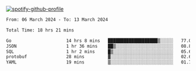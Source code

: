 [![spotify-github-profile](https://spotify-github-profile.vercel.app/api/view?uid=313pysyt3uxkjdidtiuvzf7nrnnu&cover_image=true&theme=natemoo-re&show_offline=false&background_color=121212&interchange=false&bar_color=53b14f&bar_color_cover=false)](https://spotify-github-profile.vercel.app/api/view?uid=313pysyt3uxkjdidtiuvzf7nrnnu&redirect=true)

<!--START_SECTION:waka-->

```txt
From: 06 March 2024 - To: 13 March 2024

Total Time: 18 hrs 21 mins

Go                     14 hrs 8 mins   ███████████████████▒░░░░░   77.04 %
JSON                   1 hr 36 mins    ██▒░░░░░░░░░░░░░░░░░░░░░░   08.80 %
SQL                    1 hr 2 mins     █▒░░░░░░░░░░░░░░░░░░░░░░░   05.69 %
protobuf               28 mins         ▓░░░░░░░░░░░░░░░░░░░░░░░░   02.61 %
YAML                   19 mins         ▒░░░░░░░░░░░░░░░░░░░░░░░░   01.73 %
```

<!--END_SECTION:waka-->